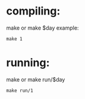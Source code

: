 # compiling:

make or make $day
example:

```
make 1
```

# running:

make or make run/$day

```
make run/1
```